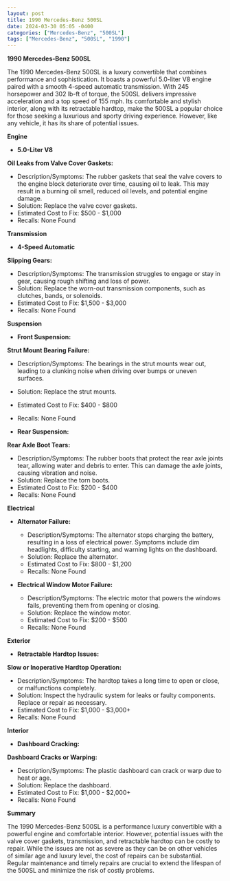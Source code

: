 ```yaml
---
layout: post
title: 1990 Mercedes-Benz 500SL
date: 2024-03-30 05:05 -0400
categories: ["Mercedes-Benz", "500SL"]
tags: ["Mercedes-Benz", "500SL", "1990"]
---
```

**1990 Mercedes-Benz 500SL**

The 1990 Mercedes-Benz 500SL is a luxury convertible that combines performance and sophistication. It boasts a powerful 5.0-liter V8 engine paired with a smooth 4-speed automatic transmission. With 245 horsepower and 302 lb-ft of torque, the 500SL delivers impressive acceleration and a top speed of 155 mph. Its comfortable and stylish interior, along with its retractable hardtop, make the 500SL a popular choice for those seeking a luxurious and sporty driving experience. However, like any vehicle, it has its share of potential issues.

**Engine**

* **5.0-Liter V8**

 **Oil Leaks from Valve Cover Gaskets:**
  * Description/Symptoms: The rubber gaskets that seal the valve covers to the engine block deteriorate over time, causing oil to leak. This may result in a burning oil smell, reduced oil levels, and potential engine damage.
  * Solution: Replace the valve cover gaskets.
  * Estimated Cost to Fix: $500 - $1,000
  * Recalls: None Found

**Transmission**

* **4-Speed Automatic**

 **Slipping Gears:**
  * Description/Symptoms: The transmission struggles to engage or stay in gear, causing rough shifting and loss of power.
  * Solution: Replace the worn-out transmission components, such as clutches, bands, or solenoids.
  * Estimated Cost to Fix: $1,500 - $3,000
  * Recalls: None Found

**Suspension**

* **Front Suspension:**

 **Strut Mount Bearing Failure:**
  * Description/Symptoms: The bearings in the strut mounts wear out, leading to a clunking noise when driving over bumps or uneven surfaces.
  * Solution: Replace the strut mounts.
  * Estimated Cost to Fix: $400 - $800
  * Recalls: None Found

* **Rear Suspension:**

 **Rear Axle Boot Tears:**
  * Description/Symptoms: The rubber boots that protect the rear axle joints tear, allowing water and debris to enter. This can damage the axle joints, causing vibration and noise.
  * Solution: Replace the torn boots.
  * Estimated Cost to Fix: $200 - $400
  * Recalls: None Found

**Electrical**

* **Alternator Failure:**
  * Description/Symptoms: The alternator stops charging the battery, resulting in a loss of electrical power. Symptoms include dim headlights, difficulty starting, and warning lights on the dashboard.
  * Solution: Replace the alternator.
  * Estimated Cost to Fix: $800 - $1,200
  * Recalls: None Found

* **Electrical Window Motor Failure:**
  * Description/Symptoms: The electric motor that powers the windows fails, preventing them from opening or closing.
  * Solution: Replace the window motor.
  * Estimated Cost to Fix: $200 - $500
  * Recalls: None Found

**Exterior**

* **Retractable Hardtop Issues:**

 **Slow or Inoperative Hardtop Operation:**
  * Description/Symptoms: The hardtop takes a long time to open or close, or malfunctions completely.
  * Solution: Inspect the hydraulic system for leaks or faulty components. Replace or repair as necessary.
  * Estimated Cost to Fix: $1,000 - $3,000+
  * Recalls: None Found

**Interior**

* **Dashboard Cracking:**

 **Dashboard Cracks or Warping:**
  * Description/Symptoms: The plastic dashboard can crack or warp due to heat or age.
  * Solution: Replace the dashboard.
  * Estimated Cost to Fix: $1,000 - $2,000+
  * Recalls: None Found

**Summary**

The 1990 Mercedes-Benz 500SL is a performance luxury convertible with a powerful engine and comfortable interior. However, potential issues with the valve cover gaskets, transmission, and retractable hardtop can be costly to repair. While the issues are not as severe as they can be on other vehicles of similar age and luxury level, the cost of repairs can be substantial. Regular maintenance and timely repairs are crucial to extend the lifespan of the 500SL and minimize the risk of costly problems.
